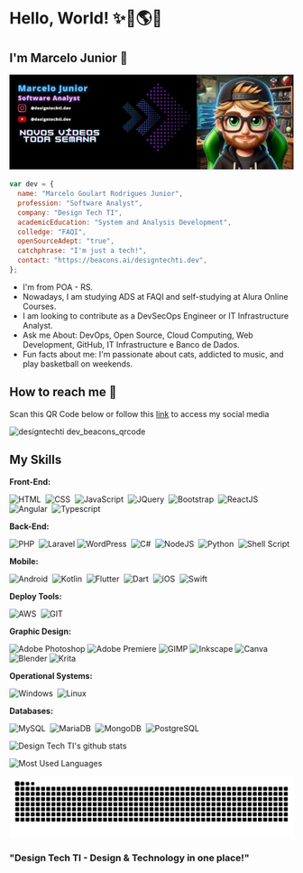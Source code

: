 <!--
**designtechti/designtechti** is a ✨ _special_ ✨ repository because its `README.md` (this file) appears on your GitHub profile.
-->

# Hello, World! :sparkles::dizzy::earth_americas::dart:

## I'm Marcelo Junior :bust_in_silhouette:

![capa](capa.jpg)

```js
var dev = {
  name: "Marcelo Goulart Rodrigues Junior",
  profession: "Software Analyst",
  company: "Design Tech TI",
  academicEducation: "System and Analysis Development",
  colledge: "FAQI",
  openSourceAdept: "true",
  catchphrase: "I'm just a tech!",
  contact: "https://beacons.ai/designtechti.dev",
};
```

- I'm from POA - RS.
- Nowadays, I am studying ADS at FAQI and self-studying at Alura Online Courses.
- I am looking to contribute as a DevSecOps Engineer or IT Infrastructure Analyst.
- Ask me About: DevOps, Open Source, Cloud Computing, Web Development, GitHub, IT Infrastructure e Banco de Dados.
- Fun facts about me: I'm passionate about cats, addicted to music, and play basketball on weekends.

## How to reach me :dart:

Scan this QR Code below or follow this [link](https://beacons.ai/designtechti.dev) to access my social media
<br>

<img width=250 height=250 alt="designtechti dev_beacons_qrcode" src="https://user-images.githubusercontent.com/59212312/137546508-0eb9b979-d87f-4e1d-9f9e-0ccb95ff9c73.jpg"/>

<br>

## My Skills

**Front-End:**

![HTML](https://img.shields.io/badge/-HTML-121011?style=for-the-badge&logo=html5)&nbsp;
![CSS](https://img.shields.io/badge/-CSS-121011?style=for-the-badge&logo=CSS3&logoColor=1572B6)&nbsp;
![JavaScript](https://img.shields.io/badge/-JavaScript-121011?style=for-the-badge&logo=javascript)&nbsp;
![JQuery](https://img.shields.io/badge/-Jquery-121011?style=for-the-badge&logo=jquery)&nbsp;
![Bootstrap](https://img.shields.io/badge/-Bootstrap-121011?style=for-the-badge&logo=bootstrap)&nbsp;
![ReactJS](https://img.shields.io/badge/-ReactJS-121011?style=for-the-badge&logo=react)&nbsp;
![Angular](https://img.shields.io/badge/-Angular-121011?style=for-the-badge&logo=angular)&nbsp;
![Typescript](https://img.shields.io/badge/-Typescript-121011?style=for-the-badge&logo=typescript)&nbsp;

**Back-End:**

![PHP](https://img.shields.io/badge/-PHP-121011?style=for-the-badge&logo=php)&nbsp;
![Laravel](https://img.shields.io/badge/Laravel-121011?style=for-the-badge&logo=laravel)
![WordPress](https://img.shields.io/badge/-Wordpress-121011?style=for-the-badge&logo=wordpress)&nbsp;
![C#](https://img.shields.io/badge/-C_Sharp-121011?style=for-the-badge&logo=csharp)&nbsp;
![NodeJS](https://img.shields.io/badge/-NodeJS-121011?style=for-the-badge&logo=node.js)&nbsp;
![Python](https://img.shields.io/badge/-Python-121011?style=for-the-badge&logo=python)&nbsp;
![Shell Script](https://img.shields.io/badge/Shell_Script-121011?style=for-the-badge&logo=gnu-bash&logoColor=white)&nbsp;

**Mobile:**

![Android](https://img.shields.io/badge/Android-121011?style=for-the-badge&logo=android)&nbsp;
![Kotlin](https://img.shields.io/badge/Kotlin-121011?style=for-the-badge&logo=kotlin)&nbsp;
![Flutter](https://img.shields.io/badge/Flutter-121011?style=for-the-badge&logo=flutter)&nbsp;
![Dart](https://img.shields.io/badge/Dart-121011?style=for-the-badge&logo=dart)&nbsp;
![iOS](https://img.shields.io/badge/iOS-121011?style=for-the-badge&logo=ios)&nbsp;
![Swift](https://img.shields.io/badge/Swift-121011?style=for-the-badge&logo=swift)&nbsp;

**Deploy Tools:**

![AWS](https://img.shields.io/badge/-Amazon_Web_Services-121011?style=for-the-badge&logo=amazonaws)&nbsp;
![GIT](https://img.shields.io/badge/-GIT-121011?style=for-the-badge&logo=git)&nbsp;

**Graphic Design:**

![Adobe Photoshop](https://img.shields.io/badge/Adobe%20Photoshop-121011?style=for-the-badge&logo=Adobe%20Photoshop&logoColor=black)
![Adobe Premiere](https://img.shields.io/badge/Adobe%20Premiere%20Pro-121011?style=for-the-badge&logo=Adobe%20Premiere%20Pro&logoColor=white)
![GIMP](https://img.shields.io/badge/gimp-121011?style=for-the-badge&logo=gimp&logoColor=white)
![Inkscape](https://img.shields.io/badge/Inkscape-121011?style=for-the-badge&logo=Inkscape&logoColor=white)
![Canva](https://img.shields.io/badge/Canva-121011.svg?&style=for-the-badge&logo=Canva&logoColor=white)
![Blender](https://img.shields.io/badge/blender-121011.svg?style=for-the-badge&logo=blender&logoColor=white)
![Krita](https://img.shields.io/badge/Krita-121011?style=for-the-badge&logo=krita)

**Operational Systems:**

![Windows](https://img.shields.io/badge/-Windows-121011?style=for-the-badge&logo=windows)&nbsp;
![Linux](https://img.shields.io/badge/-Linux-121011?style=for-the-badge&logo=linux)&nbsp;

**Databases:**

![MySQL](https://img.shields.io/badge/-MySQL-121011?style=for-the-badge&logo=mysql)&nbsp;
![MariaDB](https://img.shields.io/badge/-MariaDB-121011?style=for-the-badge&logo=mariadb)&nbsp;
![MongoDB](https://img.shields.io/badge/-MongoDB-121011?style=for-the-badge&logo=mongodb)&nbsp;
![PostgreSQL](https://img.shields.io/badge/PostgreSQL-121011?style=for-the-badge&logo=postgresql)&nbsp;

![Design Tech TI's github stats](https://github-readme-stats.vercel.app/api?username=designtechti490&show_icons=true&count_private=true&theme=radical)

![Most Used Languages](https://github-readme-stats.vercel.app/api/top-langs/?username=designtechti490&layout=compact&langs_count=7&theme=dracula)

![Snake animation](https://github.com/bessax/bessax/raw/output/github-contribution-grid-snake.svg)  

### "Design Tech TI - Design & Technology in one place!"
